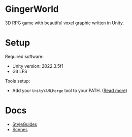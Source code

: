 # GingerWorld

3D RPG game with beautiful voxel graphic written in Unity.

# Setup

Required software:

-   Unity version: 2022.3.5f1
-   Git LFS

Tools setup:

-   Add your `UnityYAMLMerge` tool to your PATH. ([Read more](https://docs.unity3d.com/Manual/SmartMerge.html))

# Docs

-   [StyleGuides](Assets/Docs/StyleGuides.md)
-   [Scenes](Assets/Docs/Scenes.md)
